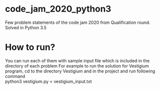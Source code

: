 # code_jam_2020_python3
Few problem statements of the code jam 2020 from Qualification round. 
Solved in Python 3.5

# How to run?
You can run each of them with sample input file which is included in the directory of each problem
For example to run the solution for Vestigium program, cd to the directory Vestigium and in the project and run following command  
python3 vestigium.py < vestigium_input.txt
